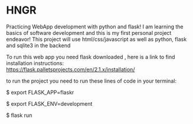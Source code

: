 # HNGR
Practicing WebApp development with python and flask!
I am learning the basics of software development and this is my first personal project endeavor!
This project will use html/css/javascript as well as python, flask and sqlite3 in the backend



To run this web app you need flask downloaded , 
here is a link to find installation instructions: https://flask.palletsprojects.com/en/2.1.x/installation/

to run the project you need to run these lines of code in your terminal:

$ export FLASK_APP=flaskr 

$ export FLASK_ENV=development

$ flask run



